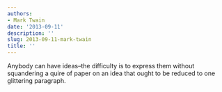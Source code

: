 ```yaml
---
authors:
- Mark Twain
date: '2013-09-11'
description: ''
slug: 2013-09-11-mark-twain
title: ''
---
```

Anybody can have ideas–the difficulty is to express them without squandering a quire of paper on an idea that ought to be reduced to one glittering paragraph.



